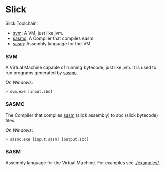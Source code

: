 # Slick
 Slick Toolchain:
 + [svm](#svm): A VM, just like jvm.
 + [sasmc](#sasmc): A Compiler that compiles sasm.
 + [sasm](#sasm): Assembly language for the VM.

### SVM
 A Virtual Machine capable of running bytecode, just like jvm. It is used to run programs generated by [sasmc](#sasmc).
 

*On Windows*:
 ```shell
 > svm.exe [input.sbc]
 ```

### SASMC
 The Compiler that compiles [sasm](#sasm) (slick assembly) to sbc (slick bytecode) files.

*On Windows*:
 ```shell
 > sasmc.exe [input.sasm] [output.sbc]
 ```

### SASM
 Assembly language for the Virtual Machine. For examples see [./examples/](./examples).
 